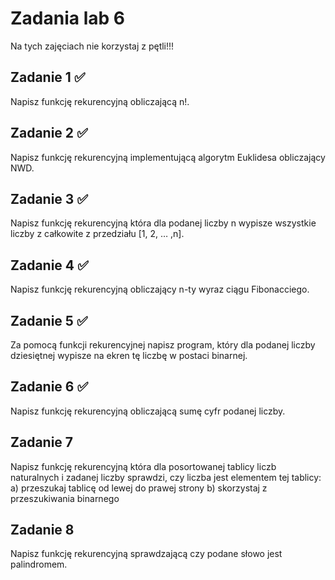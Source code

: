 # Zadania lab 6 

Na tych zajęciach nie korzystaj z pętli!!! 

## Zadanie 1 ✅

Napisz funkcję rekurencyjną obliczającą n!. 

## Zadanie 2 ✅

Napisz funkcję rekurencyjną implementującą algorytm Euklidesa obliczający NWD. 

## Zadanie 3 ✅

Napisz funkcję rekurencyjną która dla podanej liczby n wypisze wszystkie liczby z całkowite z przedziału [1, 2, … ,n]. 

## Zadanie 4 ✅
Napisz funkcję rekurencyjną obliczający n-ty wyraz ciągu Fibonacciego. 

## Zadanie 5 ✅
Za pomocą funkcji rekurencyjnej napisz program, który dla podanej liczby dziesiętnej wypisze na ekren tę liczbę w postaci binarnej. 

## Zadanie 6 ✅

Napisz funkcję rekurencyjną obliczającą sumę cyfr podanej liczby. 

## Zadanie 7 

Napisz funkcję rekurencyjną która dla posortowanej tablicy liczb naturalnych i zadanej liczby sprawdzi, czy liczba jest elementem tej tablicy: 
a) przeszukaj tablicę od lewej do prawej strony 
b) skorzystaj z przeszukiwania binarnego 

## Zadanie 8 

Napisz funkcję rekurencyjną sprawdzającą czy podane słowo jest palindromem. 
